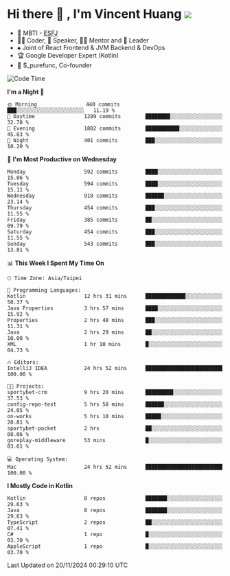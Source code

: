 # Hi there 👋 , I'm Vincent Huang ![](https://komarev.com/ghpvc/?username=Jian-Min-Huang)
- 👀 MBTI - [ESFJ](https://www.16personalities.com/esfj-personality)
- 👨‍💻 Coder, 🎤 Speaker, 👨‍🏫 Mentor and 🚀 Leader
- ♠️ Joint of React Frontend & JVM Backend & DevOps
- 🏆 Google Developer Expert (Kotlin)
- 💼 $_purefunc, Co-founder

<!--START_SECTION:waka-->
![Code Time](http://img.shields.io/badge/Code%20Time-4%2C732%20hrs%2042%20mins-blue)

**I'm a Night 🦉** 

```text
🌞 Morning                440 commits         ███░░░░░░░░░░░░░░░░░░░░░░   11.19 % 
🌆 Daytime                1289 commits        ████████░░░░░░░░░░░░░░░░░   32.78 % 
🌃 Evening                1802 commits        ███████████░░░░░░░░░░░░░░   45.83 % 
🌙 Night                  401 commits         ███░░░░░░░░░░░░░░░░░░░░░░   10.20 % 
```
📅 **I'm Most Productive on Wednesday** 

```text
Monday                   592 commits         ████░░░░░░░░░░░░░░░░░░░░░   15.06 % 
Tuesday                  594 commits         ████░░░░░░░░░░░░░░░░░░░░░   15.11 % 
Wednesday                910 commits         ██████░░░░░░░░░░░░░░░░░░░   23.14 % 
Thursday                 454 commits         ███░░░░░░░░░░░░░░░░░░░░░░   11.55 % 
Friday                   385 commits         ██░░░░░░░░░░░░░░░░░░░░░░░   09.79 % 
Saturday                 454 commits         ███░░░░░░░░░░░░░░░░░░░░░░   11.55 % 
Sunday                   543 commits         ███░░░░░░░░░░░░░░░░░░░░░░   13.81 % 
```


📊 **This Week I Spent My Time On** 

```text
🕑︎ Time Zone: Asia/Taipei

💬 Programming Languages: 
Kotlin                   12 hrs 31 mins      █████████████░░░░░░░░░░░░   50.37 % 
Java Properties          3 hrs 57 mins       ████░░░░░░░░░░░░░░░░░░░░░   15.92 % 
Properties               2 hrs 48 mins       ███░░░░░░░░░░░░░░░░░░░░░░   11.31 % 
Java                     2 hrs 29 mins       ██░░░░░░░░░░░░░░░░░░░░░░░   10.00 % 
XML                      1 hr 10 mins        █░░░░░░░░░░░░░░░░░░░░░░░░   04.73 % 

🔥 Editors: 
IntelliJ IDEA            24 hrs 52 mins      █████████████████████████   100.00 % 

🐱‍💻 Projects: 
sportybet-crm            9 hrs 20 mins       █████████░░░░░░░░░░░░░░░░   37.53 % 
config-repo-test         5 hrs 58 mins       ██████░░░░░░░░░░░░░░░░░░░   24.05 % 
on-works                 5 hrs 10 mins       █████░░░░░░░░░░░░░░░░░░░░   20.81 % 
sportybet-pocket         2 hrs               ██░░░░░░░░░░░░░░░░░░░░░░░   08.06 % 
goreplay-middleware      53 mins             █░░░░░░░░░░░░░░░░░░░░░░░░   03.61 % 

💻 Operating System: 
Mac                      24 hrs 52 mins      █████████████████████████   100.00 % 
```

**I Mostly Code in Kotlin** 

```text
Kotlin                   8 repos             ███████░░░░░░░░░░░░░░░░░░   29.63 % 
Java                     8 repos             ███████░░░░░░░░░░░░░░░░░░   29.63 % 
TypeScript               2 repos             ██░░░░░░░░░░░░░░░░░░░░░░░   07.41 % 
C#                       1 repo              █░░░░░░░░░░░░░░░░░░░░░░░░   03.70 % 
AppleScript              1 repo              █░░░░░░░░░░░░░░░░░░░░░░░░   03.70 % 
```




 Last Updated on 20/11/2024 00:29:10 UTC
<!--END_SECTION:waka-->
